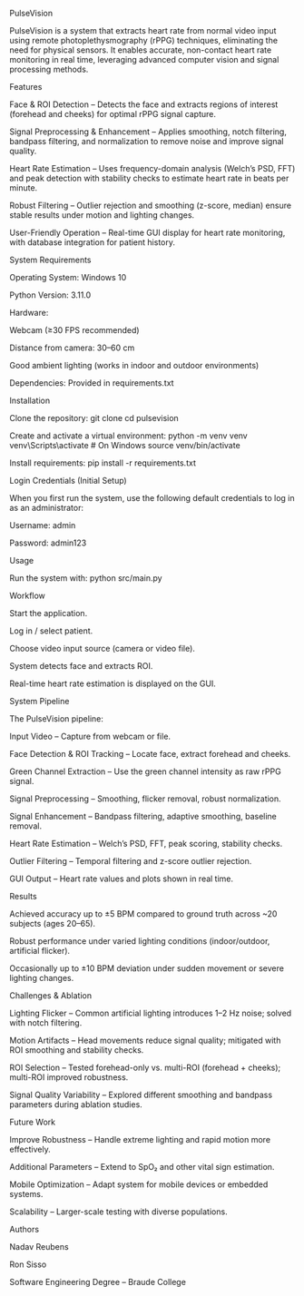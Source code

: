 PulseVision

PulseVision is a system that extracts heart rate from normal video input using remote photoplethysmography (rPPG) techniques, eliminating the need for physical sensors. It enables accurate, non-contact heart rate monitoring in real time, leveraging advanced computer vision and signal processing methods.



Features


Face & ROI Detection – Detects the face and extracts regions of interest (forehead and cheeks) for optimal rPPG signal capture.

Signal Preprocessing & Enhancement – Applies smoothing, notch filtering, bandpass filtering, and normalization to remove noise and improve signal quality.

Heart Rate Estimation – Uses frequency-domain analysis (Welch’s PSD, FFT) and peak detection with stability checks to estimate heart rate in beats per minute.

Robust Filtering – Outlier rejection and smoothing (z-score, median) ensure stable results under motion and lighting changes.

User-Friendly Operation – Real-time GUI display for heart rate monitoring, with database integration for patient history.



System Requirements


Operating System: Windows 10

Python Version: 3.11.0

Hardware:

Webcam (≥30 FPS recommended)

Distance from camera: 30–60 cm

Good ambient lighting (works in indoor and outdoor environments)

Dependencies: Provided in requirements.txt



Installation


Clone the repository:
git clone <your-repo-url>
cd pulsevision


Create and activate a virtual environment:
python -m venv venv
venv\Scripts\activate  # On Windows
source venv/bin/activate


Install requirements:
pip install -r requirements.txt



Login Credentials (Initial Setup)

When you first run the system, use the following default credentials to log in as an administrator:

Username: admin

Password: admin123



Usage


Run the system with:
python src/main.py

Workflow

Start the application.

Log in / select patient.

Choose video input source (camera or video file).

System detects face and extracts ROI.

Real-time heart rate estimation is displayed on the GUI.



System Pipeline


The PulseVision pipeline:

Input Video – Capture from webcam or file.

Face Detection & ROI Tracking – Locate face, extract forehead and cheeks.

Green Channel Extraction – Use the green channel intensity as raw rPPG signal.

Signal Preprocessing – Smoothing, flicker removal, robust normalization.

Signal Enhancement – Bandpass filtering, adaptive smoothing, baseline removal.

Heart Rate Estimation – Welch’s PSD, FFT, peak scoring, stability checks.

Outlier Filtering – Temporal filtering and z-score outlier rejection.

GUI Output – Heart rate values and plots shown in real time.



Results


Achieved accuracy up to ±5 BPM compared to ground truth across ~20 subjects (ages 20–65).

Robust performance under varied lighting conditions (indoor/outdoor, artificial flicker).

Occasionally up to ±10 BPM deviation under sudden movement or severe lighting changes.



Challenges & Ablation


Lighting Flicker – Common artificial lighting introduces 1–2 Hz noise; solved with notch filtering.

Motion Artifacts – Head movements reduce signal quality; mitigated with ROI smoothing and stability checks.

ROI Selection – Tested forehead-only vs. multi-ROI (forehead + cheeks); multi-ROI improved robustness.

Signal Quality Variability – Explored different smoothing and bandpass parameters during ablation studies.



Future Work


Improve Robustness – Handle extreme lighting and rapid motion more effectively.

Additional Parameters – Extend to SpO₂ and other vital sign estimation.

Mobile Optimization – Adapt system for mobile devices or embedded systems.

Scalability – Larger-scale testing with diverse populations.



Authors


Nadav Reubens

Ron Sisso

Software Engineering Degree – Braude College








